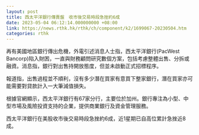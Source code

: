 ```yaml
---
layout: post
title: 西太平洋銀行傳賣盤　收市後交易時段急挫約6成
date: 2023-05-04 06:12:14.000000000 +08:00
link: https://news.rthk.hk/rthk/ch/component/k2/1699067-20230504.htm
categories: rthk
---
```


再有美國地區銀行傳出危機，外電引述消息人士指，西太平洋銀行(PacWest Bancorp)陷入財困，一直與財務顧問研究數個方案，包括考慮整體出售、分拆或融資。消息指，銀行對出售持開放態度，但並未啟動正式招標程序。

報道指，出售過程並不順利，沒有多少潛在買家有意買下整家銀行，潛在買家亦可能需要對貸款計入一大筆減值損失。

根據官網顯示，西太平洋銀行有67家分行，主要位於加州。銀行專注為小型、中型市場及風險投資支持的企業，提供商業銀行及資金管理服務。

西太平洋銀行在美股收市後交易時段急挫約6成，近1星期已自高位累計急挫近8成。
